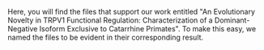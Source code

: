 Here, you will find the files that support our work entitled "An Evolutionary Novelty in TRPV1 Functional Regulation: Characterization of a Dominant-Negative Isoform Exclusive to Catarrhine Primates". To make this easy, we named the files to be evident in their corresponding result.
